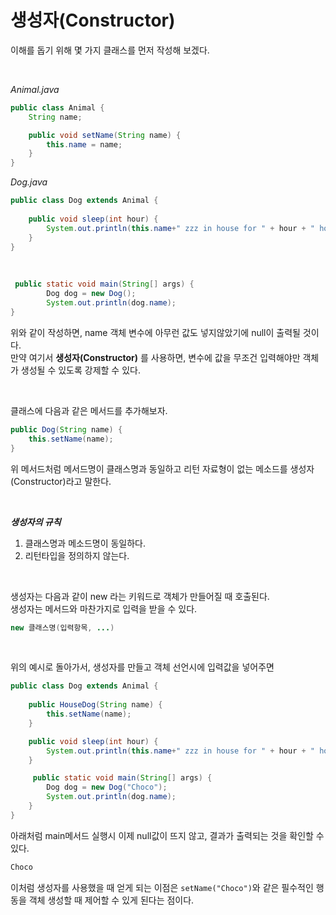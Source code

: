 # 생성자(Constructor)

이해를 돕기 위해 몇 가지 클래스를 먼저 작성해 보겠다. 

<br>

<i>Animal.java</i>
```java
public class Animal {
    String name;

    public void setName(String name) {
        this.name = name;
    }
}
```
<i>Dog.java</i>
```java
public class Dog extends Animal {
    
    public void sleep(int hour) {
        System.out.println(this.name+" zzz in house for " + hour + " hours");
    } 
}
```

<br>

```java
 public static void main(String[] args) {
        Dog dog = new Dog();
        System.out.println(dog.name);
}
```

위와 같이 작성하면, name 객체 변수에 아무런 값도 넣지않았기에 null이 출력될 것이다.    
만약 여기서 **생성자(Constructor)** 를 사용하면, 변수에 값을 무조건 입력해야만 객체가 생성될 수 있도록 강제할 수 있다. 

<br>

클래스에 다음과 같은 메서드를 추가해보자.
```java
public Dog(String name) {
    this.setName(name);
} 
```
위 메서드처럼 메서드명이 클래스명과 동일하고 리턴 자료형이 없는 메소드를 생성자(Constructor)라고 말한다.

<br>

***생성자의 규칙***
1. 클래스명과 메소드명이 동일하다.
2. 리턴타입을 정의하지 않는다.

<br>

생성자는 다음과 같이 new 라는 키워드로 객체가 만들어질 때 호출된다.    
생성자는 메서드와 마찬가지로 입력을 받을 수 있다.
```java
new 클래스명(입력항목, ...)
```

<br> 

위의 예시로 돌아가서, 생성자를 만들고 객체 선언시에 입력값을 넣어주면
```java
public class Dog extends Animal {
    
    public HouseDog(String name) {
        this.setName(name);
    } 

    public void sleep(int hour) {
        System.out.println(this.name+" zzz in house for " + hour + " hours");
    } 

     public static void main(String[] args) {
        Dog dog = new Dog("Choco");
        System.out.println(dog.name);
    }
}
```
아래처럼 main메서드 실행시 이제 null값이 뜨지 않고, 결과가 출력되는 것을 확인할 수 있다.   
```java
Choco
```

이처럼 생성자를 사용했을 때 얻게 되는 이점은 `setName("Choco")`와 같은 필수적인 행동을 객체 생성할 때 제어할 수 있게 된다는 점이다. 